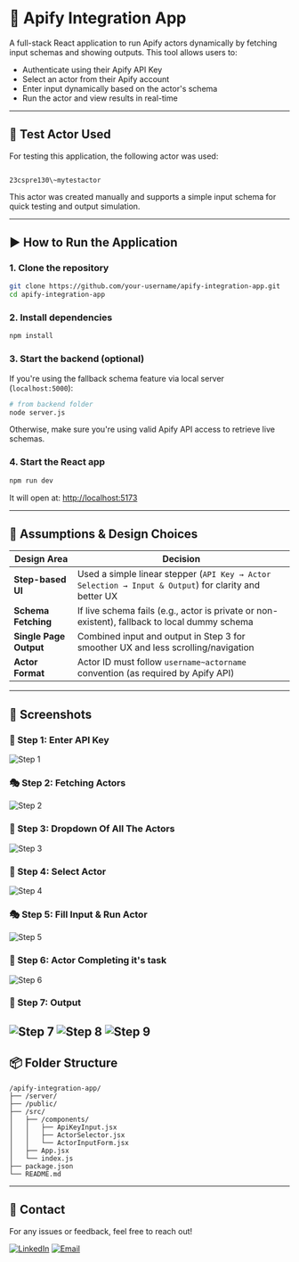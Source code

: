 # 🚀 Apify Integration App

A full-stack React application to run Apify actors dynamically by fetching input schemas and showing outputs. This tool allows users to:

- Authenticate using their Apify API Key
- Select an actor from their Apify account
- Enter input dynamically based on the actor's schema
- Run the actor and view results in real-time

---

## 🧪 Test Actor Used

For testing this application, the following actor was used:

```

23cspre130\~mytestactor

````

This actor was created manually and supports a simple input schema for quick testing and output simulation.

---

## ▶️ How to Run the Application

### 1. **Clone the repository**

```bash
git clone https://github.com/your-username/apify-integration-app.git
cd apify-integration-app
````

### 2. **Install dependencies**

```bash
npm install
```

### 3. **Start the backend (optional)**

If you're using the fallback schema feature via local server (`localhost:5000`):

```bash
# from backend folder
node server.js
```

Otherwise, make sure you're using valid Apify API access to retrieve live schemas.

### 4. **Start the React app**

```bash
npm run dev
```

It will open at: [http://localhost:5173](http://localhost:5173)

---

## 🧠 Assumptions & Design Choices

| Design Area            | Decision                                                                                              |
| ---------------------- | ----------------------------------------------------------------------------------------------------- |
| **Step-based UI**      | Used a simple linear stepper (`API Key → Actor Selection → Input & Output`) for clarity and better UX |
| **Schema Fetching**    | If live schema fails (e.g., actor is private or non-existent), fallback to local dummy schema         |
| **Single Page Output** | Combined input and output in Step 3 for smoother UX and less scrolling/navigation                     |
| **Actor Format**       | Actor ID must follow `username~actorname` convention (as required by Apify API)                       |

---

## 📸 Screenshots

### 🔐 Step 1: Enter API Key

![Step 1](screenshots/Screenshot%202025-07-31%20170630.png)

### 🎭 Step 2: Fetching Actors

![Step 2](screenshots/Screenshot%202025-07-31%20170652.png)

### 📝 Step 3: Dropdown Of All The Actors

![Step 3](screenshots/Screenshot%202025-07-31%20170711.png)

### 🔐 Step 4: Select Actor

![Step 4](screenshots/Screenshot%202025-07-31%20170734.png)

### 🎭 Step 5: Fill Input & Run Actor

![Step 5](screenshots/Screenshot%202025-07-31%20170804.png)

### 📝 Step 6: Actor Completing it's task
![Step 6](screenshots/Screenshot%202025-07-31%20170816.png)

### 🔐 Step 7: Output

![Step 7](screenshots/Screenshot%202025-07-31%20170904.png)
![Step 8](screenshots/Screenshot%202025-07-31%20170918.png)
![Step 9](screenshots/Screenshot%202025-07-31%20170933.png)
---

## 📦 Folder Structure

```
/apify-integration-app/
├── /server/
├── /public/
├── /src/
│   ├── /components/
│   │   ├── ApiKeyInput.jsx
│   │   ├── ActorSelector.jsx
│   │   └── ActorInputForm.jsx
│   ├── App.jsx
│   └── index.js
├── package.json
└── README.md
```


---

## 📩 Contact

For any issues or feedback, feel free to reach out!


[![LinkedIn](https://img.shields.io/badge/-LinkedIn-blue?style=flat-square&logo=linkedin)](https://www.linkedin.com/in/preya-shah-93992b284)
[![Email](https://img.shields.io/badge/-Email-red?style=flat-square&logo=gmail)](mailto:preyashah2512@gmail.com)
